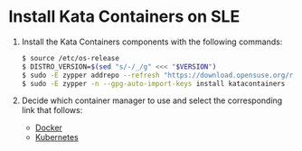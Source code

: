 # Install Kata Containers on SLE

1. Install the Kata Containers components with the following commands:

   ```bash
   $ source /etc/os-release
   $ DISTRO_VERSION=$(sed "s/-/_/g" <<< "$VERSION")
   $ sudo -E zypper addrepo --refresh "https://download.opensuse.org/repositories/devel:/kubic/SLE_${DISTRO_VERSION}_Backports/devel:kubic.repo"
   $ sudo -E zypper -n --gpg-auto-import-keys install katacontainers
   ```

2. Decide which container manager to use and select the corresponding link that follows:

   - [Docker](docker/sles-docker-install.md)
   - [Kubernetes](../Developer-Guide.md#run-kata-containers-with-kubernetes)
